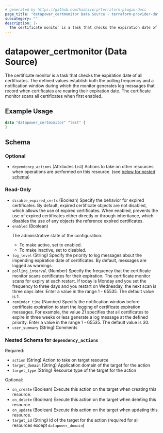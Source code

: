 ```yaml
---
# generated by https://github.com/hashicorp/terraform-plugin-docs
page_title: "datapower_certmonitor Data Source - terraform-provider-datapower"
subcategory: ""
description: |-
  The certificate monitor is a task that checks the expiration date of all certificates. The defined values establish both the polling frequency and a notification window during which the monitor generates log messages that record when certificates are nearing their expiration date. The certificate monitor scans all certificates when first enabled.
---
```


# datapower_certmonitor (Data Source)

The certificate monitor is a task that checks the expiration date of all certificates. The defined values establish both the polling frequency and a notification window during which the monitor generates log messages that record when certificates are nearing their expiration date. The certificate monitor scans all certificates when first enabled.

## Example Usage

```terraform
data "datapower_certmonitor" "test" {
}
```

<!-- schema generated by tfplugindocs -->
## Schema

### Optional

- `dependency_actions` (Attributes List) Actions to take on other resources when operations are performed on this resource. (see [below for nested schema](#nestedatt--dependency_actions))

### Read-Only

- `disable_expired_certs` (Boolean) Specify the behavior for expired certificates. By default, expired certificate objects are not disabled, which allows the use of expired certificates. When enabled, prevents the use of expired certificates either directly or through inheritance, which disables the use of any objects the reference expired certificates.
- `enabled` (Boolean) <p>The administrative state of the configuration.</p><ul><li>To make active, set to enabled.</li><li>To make inactive, set to disabled.</li></ul>
- `log_level` (String) Specify the priority to log messages about the impending expiration date of certificates. By default, messages are logged as warnings.
- `polling_interval` (Number) Specify the frequency that the certificate monitor scans certificates for their expiration. The certificate monitor scans for expiry at each restart. If today is Monday and you set the frequency to three days and you restart on Wednesday, the next scan is three days later. Enter a value in the range 1 - 65535. The default value is 1.
- `reminder_time` (Number) Specify the notification window before certificate expiration to start the logging of certificate expiration messages. For example, the value 21 specifies that all certificates to expire in three weeks or less generate a log message at the defined priority. Enter a value in the range 1 - 65535. The default value is 30.
- `user_summary` (String) Comments

<a id="nestedatt--dependency_actions"></a>
### Nested Schema for `dependency_actions`

Required:

- `action` (String) Action to take on target resource
- `target_domain` (String) Application domain of the target for the action
- `target_type` (String) Resource type of the target for the action

Optional:

- `on_create` (Boolean) Execute this action on the target when creating this resource.
- `on_delete` (Boolean) Execute this action on the target when deleting this resource.
- `on_update` (Boolean) Execute this action on the target when updating this resource.
- `target_id` (String) Id of the target for the action (required for all resources except `datapower_domain`)
